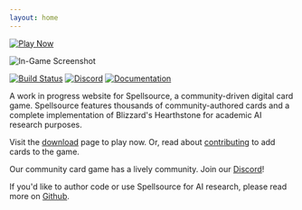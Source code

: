 ```yaml
---
layout: home
---
```

[![Play Now](https://img.shields.io/badge/All%20Browsers-Play%20Now-blue.png?logo=Google-Chrome&longCache=true&style=for-the-badge)](game)

![In-Game Screenshot](https://thumbs.gfycat.com/EverlastingGiddyBluetickcoonhound-size_restricted.gif)

[![Build Status](https://travis-ci.org/hiddenswitch/Spellsource-Server.svg?branch=master)](https://travis-ci.org/hiddenswitch/Spellsource-Server)
[![Discord](https://img.shields.io/badge/chat-join%20us%20on%20discord-blue.svg?longCache=true&style=flat&icon=discord)](https://discord.gg/HmbESh2)
[![Documentation](https://img.shields.io/badge/docs-java-yellow.svg?longCache=true&style=flat)](https://hiddenswitch.github.io/Spellsource-Server/overview-summary.html)

A work in progress website for Spellsource, a community-driven digital card game. Spellsource features thousands of community-authored cards and a complete implementation of Blizzard's Hearthstone for academic AI research purposes.

Visit the [download](/download) page to play now. Or, read about [contributing](/contribute) to add cards to the game.

Our community card game has a lively community. Join our [Discord](https://discord.gg/HmbESh2)!

If you'd like to author code or use Spellsource for AI research, please read more on [Github](https://github.com/hiddenswitch/Spellsource-Server).